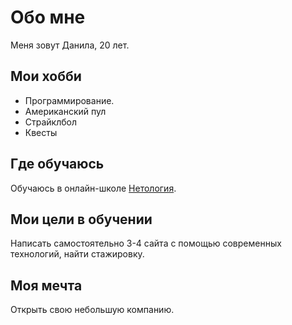 # Обо мне
Меня зовут Данила, 20 лет.
## Мои хобби
* Программирование.
* Американский пул
* Страйклбол
* Квесты
## Где обучаюсь
Обучаюсь в онлайн-школе [Нетология](https://netology.ru/ "ознакомится со школой можно по клику на название").
## Мои цели в обучении
Написать самостоятельно 3-4 сайта с помощью современных технологий, найти стажировку.
## Моя мечта
Открыть свою небольшую компанию.

